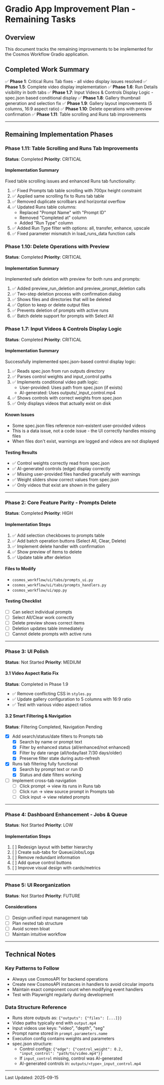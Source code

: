 # Gradio App Improvement Plan - Remaining Tasks

## Overview
This document tracks the remaining improvements to be implemented for the Cosmos Workflow Gradio application.

## Completed Work Summary
✅ **Phase 1**: Critical Runs Tab fixes - all video display issues resolved
✅ **Phase 1.5**: Complete video display implementation
✅ **Phase 1.6**: Run Details visibility in both tabs
✅ **Phase 1.7**: Input Videos & Controls Display Logic - spec.json based conditional display
✅ **Phase 1.8**: Gallery thumbnail generation and selection fix
✅ **Phase 1.9**: Gallery layout improvements (5 columns, 16:9 aspect ratio)
✅ **Phase 1.10**: Delete operations with preview confirmation
✅ **Phase 1.11**: Table scrolling and Runs tab improvements

---

## Remaining Implementation Phases

### Phase 1.11: Table Scrolling and Runs Tab Improvements
**Status**: Completed
**Priority**: CRITICAL

#### Implementation Summary
Fixed table scrolling issues and enhanced Runs tab functionality:
1. ✅ Fixed Prompts tab table scrolling with 700px height constraint
2. ✅ Applied same scrolling fix to Runs tab table
3. ✅ Removed duplicate scrollbars and horizontal overflow
4. ✅ Updated Runs table columns:
   - Replaced "Prompt Name" with "Prompt ID"
   - Removed "Completed at" column
   - Added "Run Type" column
5. ✅ Added Run Type filter with options: all, transfer, enhance, upscale
6. ✅ Fixed parameter mismatch in load_runs_data function calls

### Phase 1.10: Delete Operations with Preview
**Status**: Completed
**Priority**: CRITICAL

#### Implementation Summary
Implemented safe deletion with preview for both runs and prompts:
1. ✅ Added preview_run_deletion and preview_prompt_deletion calls
2. ✅ Two-step deletion process with confirmation dialog
3. ✅ Shows files and directories that will be deleted
4. ✅ Option to keep or delete output files
5. ✅ Prevents deletion of prompts with active runs
6. ✅ Batch delete support for prompts with Select All

### Phase 1.7: Input Videos & Controls Display Logic
**Status**: Completed
**Priority**: CRITICAL

#### Implementation Summary
Successfully implemented spec.json-based control display logic:
1. ✅ Reads spec.json from run outputs directory
2. ✅ Parses control weights and input_control paths
3. ✅ Implements conditional video path logic:
   - User-provided: Uses path from spec.json (if exists)
   - AI-generated: Uses outputs/<type>_input_control.mp4
4. ✅ Shows controls with correct weights from spec.json
5. ✅ Only displays videos that actually exist on disk

#### Known Issues
- Some spec.json files reference non-existent user-provided videos
- This is a data issue, not a code issue - the UI correctly handles missing files
- When files don't exist, warnings are logged and videos are not displayed

#### Testing Results
- ✅ Control weights correctly read from spec.json
- ✅ AI-generated controls (edge) display correctly
- ✅ Missing user-provided files handled gracefully with warnings
- ✅ Weight sliders show correct values from spec.json
- ✅ Only videos that exist are shown in the gallery

---

### Phase 2: Core Feature Parity - Prompts Delete
**Status**: Completed
**Priority**: HIGH

#### Implementation Steps
1. ✅ Add selection checkboxes to prompts table
2. ✅ Add batch operation buttons (Select All, Clear, Delete)
3. ✅ Implement delete handler with confirmation
4. ✅ Show preview of items to delete
5. ✅ Update table after deletion

#### Files to Modify
- `cosmos_workflow/ui/tabs/prompts_ui.py`
- `cosmos_workflow/ui/tabs/prompts_handlers.py`
- `cosmos_workflow/ui/app.py`

#### Testing Checklist
- [ ] Can select individual prompts
- [ ] Select All/Clear work correctly
- [ ] Delete preview shows correct items
- [ ] Deletion updates table immediately
- [ ] Cannot delete prompts with active runs

---

### Phase 3: UI Polish
**Status**: Not Started
**Priority**: MEDIUM

#### 3.1 Video Aspect Ratio Fix
**Status**: Completed in Phase 1.9
- ✅ Remove conflicting CSS in `styles.py`
- ✅ Update gallery configuration to 5 columns with 16:9 ratio
- ✅ Test with various video aspect ratios

#### 3.2 Smart Filtering & Navigation
**Status**: Filtering Completed, Navigation Pending
- [x] Add search/status/date filters to Prompts tab
  - [x] Search by name or prompt text
  - [x] Filter by enhanced status (all/enhanced/not enhanced)
  - [x] Filter by date range (all/today/last 7/30 days/older)
  - [x] Preserve filter state during auto-refresh
- [x] Runs tab filtering fully functional
  - [x] Search by prompt text or run ID
  - [x] Status and date filters working
- [ ] Implement cross-tab navigation
  - [ ] Click prompt → view its runs in Runs tab
  - [ ] Click run → view source prompt in Prompts tab
  - [ ] Click input → view related prompts

---

### Phase 4: Dashboard Enhancement - Jobs & Queue
**Status**: Not Started
**Priority**: LOW

#### Implementation Steps
1. [ ] Redesign layout with better hierarchy
2. [ ] Create sub-tabs for Queue/Jobs/Logs
3. [ ] Remove redundant information
4. [ ] Add queue control buttons
5. [ ] Improve visual design with cards/metrics

---

### Phase 5: UI Reorganization
**Status**: Not Started
**Priority**: FUTURE

#### Considerations
- [ ] Design unified input management tab
- [ ] Plan nested tab structure
- [ ] Avoid screen bloat
- [ ] Maintain intuitive workflow

---

## Technical Notes

### Key Patterns to Follow
- Always use CosmosAPI for backend operations
- Create new CosmosAPI instances in handlers to avoid circular imports
- Maintain exact component count when modifying event handlers
- Test with Playwright regularly during development

### Data Structure Reference
- Runs store outputs as: `{"outputs": {"files": [...]}}`
- Video paths typically end with `output.mp4`
- Input videos use keys: "video", "depth", "seg"
- Prompt name stored in `prompt.parameters.name`
- Execution config contains weights and parameters
- spec.json structure:
  - Control configs: `{"edge": {"control_weight": 0.2, "input_control": "path/to/video.mp4"}}`
  - If `input_control` missing, control was AI-generated
  - AI-generated controls in: `outputs/<type>_input_control.mp4`

---

Last Updated: 2025-09-15